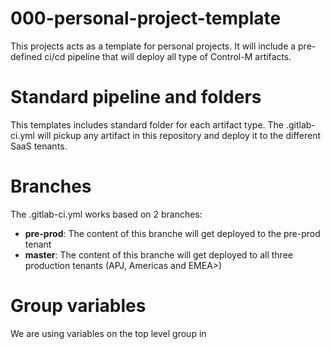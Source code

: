 # 000-personal-project-template

This projects acts as a template for personal projects. It will include a pre-defined ci/cd pipeline that will deploy all type of Control-M artifacts.


# Standard pipeline and folders

This templates includes standard folder for each artifact type. The .gitlab-ci.yml will pickup any artifact in this repository and deploy it to the different SaaS tenants. 

# Branches

The .gitlab-ci.yml works based on 2 branches:
- __pre-prod__: The content of this branche will get deployed to the pre-prod tenant
- __master__: The content of this branche will get deployed to all three production tenants (APJ, Americas and EMEA>)

# Group variables

We are using variables on the top level group in 
